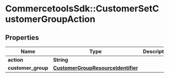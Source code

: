 # CommercetoolsSdk::CustomerSetCustomerGroupAction

## Properties
Name | Type | Description | Notes
------------ | ------------- | ------------- | -------------
**action** | **String** |  | [optional] 
**customer_group** | [**CustomerGroupResourceIdentifier**](CustomerGroupResourceIdentifier.md) |  | [optional] 

